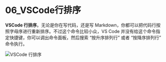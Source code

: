 # 06_VSCode行排序

**VSCode 行排序**。无论是你在写代码，还是写 Markdown，你都可以把代码行按照字母序进行重新排序。不过这个命令比较小众，VS Code 并没有给这个命令指定快捷键，你可以调出命令面板，然后搜索 “按升序排列行” 或者 “按降序排列行” 命令执行。

![VSCode 行排序](https://img.geek-docs.com/vscode/shortcut/shortcut-adv-15.gif)